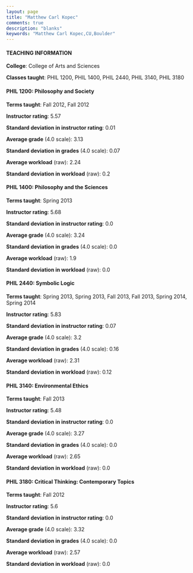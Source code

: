 ```yaml
---
layout: page
title: "Matthew Carl Kopec" 
comments: true
description: "blanks"
keywords: "Matthew Carl Kopec,CU,Boulder"
---
```

<head>
<script src="https://ajax.googleapis.com/ajax/libs/jquery/2.1.3/jquery.min.js"></script>
<script src="https://dl.dropboxusercontent.com/s/pc42nxpaw1ea4o9/highcharts.js?dl=0"></script>
<!-- <script src="../assets/js/highcharts.js"></script> -->
<style type="text/css">@font-face {
	font-family: "Bebas Neue";
	src: url(https://www.filehosting.org/file/details/544349/BebasNeue Regular.otf) format("opentype");
	}
	h1.Bebas { 
		font-family: "Bebas Neue", Verdana, Tahoma;
	}
</style>
</head>
	   
#### TEACHING INFORMATION

**College**: College of Arts and Sciences

**Classes taught**: PHIL 1200, PHIL 1400, PHIL 2440, PHIL 3140, PHIL 3180

#### PHIL 1200: Philosophy and Society

**Terms taught**: Fall 2012, Fall 2012

**Instructor rating**: 5.57

**Standard deviation in instructor rating**: 0.01

**Average grade** (4.0 scale): 3.13

**Standard deviation in grades** (4.0 scale): 0.07

**Average workload** (raw): 2.24

**Standard deviation in workload** (raw): 0.2

#### PHIL 1400: Philosophy and the Sciences

**Terms taught**: Spring 2013

**Instructor rating**: 5.68

**Standard deviation in instructor rating**: 0.0

**Average grade** (4.0 scale): 3.24

**Standard deviation in grades** (4.0 scale): 0.0

**Average workload** (raw): 1.9

**Standard deviation in workload** (raw): 0.0

#### PHIL 2440: Symbolic Logic

**Terms taught**: Spring 2013, Spring 2013, Fall 2013, Fall 2013, Spring 2014, Spring 2014

**Instructor rating**: 5.83

**Standard deviation in instructor rating**: 0.07

**Average grade** (4.0 scale): 3.2

**Standard deviation in grades** (4.0 scale): 0.16

**Average workload** (raw): 2.31

**Standard deviation in workload** (raw): 0.12

#### PHIL 3140: Environmental Ethics

**Terms taught**: Fall 2013

**Instructor rating**: 5.48

**Standard deviation in instructor rating**: 0.0

**Average grade** (4.0 scale): 3.27

**Standard deviation in grades** (4.0 scale): 0.0

**Average workload** (raw): 2.65

**Standard deviation in workload** (raw): 0.0

#### PHIL 3180: Critical Thinking: Contemporary Topics

**Terms taught**: Fall 2012

**Instructor rating**: 5.6

**Standard deviation in instructor rating**: 0.0

**Average grade** (4.0 scale): 3.32

**Standard deviation in grades** (4.0 scale): 0.0

**Average workload** (raw): 2.57

**Standard deviation in workload** (raw): 0.0

